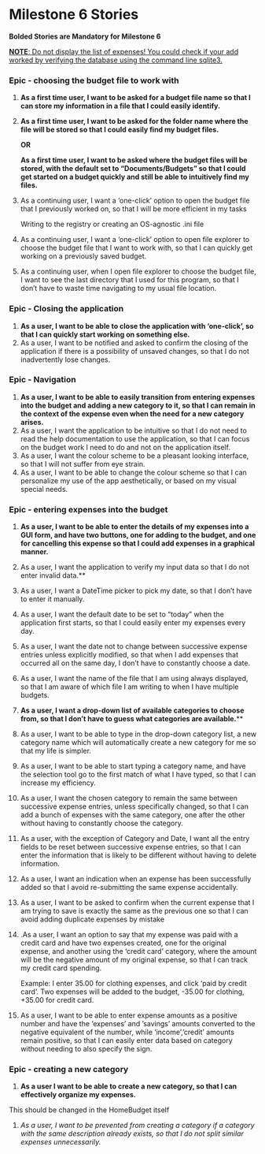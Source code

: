 # Milestone 6 Stories



**Bolded Stories are Mandatory for Milestone 6**

<u>**NOTE**: Do not display the list of expenses! You could check if your add worked by verifying the database using the command line sqlite3.</u>

### Epic - choosing the budget file to work with

1. **As a first time user, I want to be asked for a budget file name so that I can store my information in a file that I could easily identify.**

2. **As a first time user, I want to be asked for the folder name where the file will be stored so that I could easily find my budget files.**

   **OR**

   **As a first time user, I want to be asked where the budget files will be stored, with the default set to “Documents/Budgets” so that I could get started on a budget quickly and still be able to intuitively find my files.**

3. As a continuing user, I want a ‘one-click’ option to open the budget file that I previously worked on, so that I will be more efficient in my tasks

   Writing to the registry or creating an OS-agnostic .ini file

4. As a continuing user, I want a ‘one-click’ option to open file explorer to choose the budget file that I want to work with, so that I can quickly get working on a previously saved budget.

5. As a continuing user, when I open file explorer to choose the budget file, I want to see the last directory that I used for this program, so that I don’t have to waste time navigating to my usual file location.

### Epic - Closing the application

1. **As a user, I want to be able to close the application with ‘one-click’, so that I can quickly start working on something else.**
2. As a user, I want to be notified and asked to confirm the closing of the application if there is a possibility of unsaved changes, so that I do not inadvertently lose changes.

### Epic - Navigation

1. **As a user, I want to be able to easily transition from entering expenses into the budget and adding a new category to it, so that I can remain in the context of the expense even when the need for a new category arises.**
2. As a user, I want the application to be intuitive so that I do not need to read the help documentation to use the application, so that I can focus on the budget work I need to do and not on the application itself.
3. As a user, I want the colour scheme to be a pleasant looking interface, so that I will not suffer from eye strain.
4. As a user, I want to be able to change the colour scheme so that I can personalize my use of the app aesthetically, or based on my visual special needs.

### Epic - entering expenses into the budget

1. **As a user, I want to be able to enter the details of my expenses into a GUI form, and have two buttons, one for adding to the budget, and one for cancelling this expense so that I could add expenses in a graphical manner.**

2. As a user, I want the application to verify my input data so that I do not enter invalid data.**

3. As a user, I want a DateTime picker to pick my date, so that I don’t have to enter it manually.

4. As a user, I want the default date to be set to “today” when the application first starts, so that I could easily enter my expenses every day.

5. As a user, I want the date not to change between successive expense entries unless explicitly modified, so that when I add expenses that occurred all on the same day, I don’t have to constantly choose a date.

6. As a user, I want the name of the file that I am using always displayed, so that I am aware of which file I am writing to when I have multiple budgets.

7. **As a user, I want a drop-down list of available categories to choose from, so that I don’t have to guess what categories are available.****

8. As a user, I want to be able to type in the drop-down category list, a new category name which will automatically create a new category for me so that my life is simpler.

9. As a user, I want to be able to start typing a category name, and have the selection tool go to the first match of what I have typed, so that I can increase my efficiency.

10. As a user, I want the chosen category to remain the same between successive expense entries, unless specifically changed, so that I can add a bunch of expenses with the same category, one after the other without having to constantly choose the category.

11. As a user, with the exception of Category and Date, I want all the entry fields to be reset between successive expense entries, so that I can enter the information that is likely to be different without having to delete information.

12. As a user, I want an indication when an expense has been successfully added so that I avoid re-submitting the same expense accidentally. 

13. As a user, I want to be asked to confirm when the current expense that I am trying to save is exactly the same as the previous one so that I can avoid adding duplicate expenses by mistake

14. .As a user, I want an option to say that my expense was paid with a credit card and have two expenses created, one for the original expense, and another using the ‘credit card’ category, where the amount will be the negative amount of my original expense, so that I can track my credit card spending.

    Example: I enter 35.00 for clothing expenses, and click ‘paid by credit card’. Two expenses will be added to the budget, -35.00 for clothing, +35.00 for credit card.

15. As a user, I want to be able to enter expense amounts as a positive number and have the ‘expenses’ and ’savings’ amounts converted to the negative equivalent of the number, while ‘income’,’credit’ amounts remain positive, so that I can easily enter data based on category without needing to also specify the sign.

### Epic - creating a new category

1. **As a user I want to be able to create a new category, so that I can effectively organize my expenses.**

   

This should be changed in the HomeBudget itself

1. *As a user, I want to be prevented from creating a category if a category with the same description already exists, so that I do not split similar expenses unnecessarily.*

